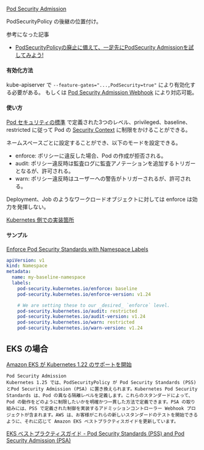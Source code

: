 
[Pod Security Admission](https://kubernetes.io/docs/concepts/security/pod-security-admission/)

PodSecurityPolicy の後継の位置付け。

参考になった記事
* [PodSecurityPolicyの廃止に備えて、一足先にPodSecurity Admissionを試してみよう!](https://qiita.com/uesyn/items/cf47e12fba5e5c5ea25f)


#### 有効化方法

kube-apiserver で ```--feature-gates="...,PodSecurity=true"``` により有効化する必要がある。
もしくは [Pod Security Admission Webhook](https://git.k8s.io/pod-security-admission/webhook) により対応可能。


#### 使い方

[Pod セキュリティの標準](https://kubernetes.io/ja/docs/concepts/security/pod-security-standards/) で定義された3つのレベル、privileged、baseline、restricted に従って Pod の [Security Context](https://kubernetes.io/docs/tasks/configure-pod-container/security-context/) に制限をかけることができる。

ネームスペースごとに設定することができ、以下のモードを設定できる。

* enforce: ポリシーに違反した場合、Pod の作成が拒否される。
* audit: ポリシー違反時は監査ログに監査アノテーションを追加するトリガーとなるが、許可される。
* warn: ポリシー違反時はユーザーへの警告がトリガーされるが、許可される。

Deployment、Job のようなワークロードオブジェクトに対しては enforce は効力を発揮しない。

[Kubernetes 側での実装箇所](https://github.com/kubernetes/kubernetes/blob/5bd3334ad69a074fafa7f1153e48ae08ca196b07/staging/src/k8s.io/pod-security-admission/admission/admission.go#L338-L379)


#### サンプル

[Enforce Pod Security Standards with Namespace Labels](https://kubernetes.io/docs/tasks/configure-pod-container/enforce-standards-namespace-labels/)
```yaml
apiVersion: v1
kind: Namespace
metadata:
  name: my-baseline-namespace
  labels:
    pod-security.kubernetes.io/enforce: baseline
    pod-security.kubernetes.io/enforce-version: v1.24

    # We are setting these to our _desired_ `enforce` level.
    pod-security.kubernetes.io/audit: restricted
    pod-security.kubernetes.io/audit-version: v1.24
    pod-security.kubernetes.io/warn: restricted
    pod-security.kubernetes.io/warn-version: v1.24
```


## EKS の場合

[Amazon EKS が Kubernetes 1.22 のサポートを開始](https://aws.amazon.com/jp/blogs/news/amazon-eks-now-supports-kubernetes-1-22/)

```
Pod Security Admission
Kubernetes 1.25 では、PodSecurityPolicy が Pod Security Standards (PSS) とPod Security Admission (PSA) に置き換えられます。Kubernetes Pod Security Standards は、Pod の異なる隔離レベルを定義します。これらのスタンダードによって、Pod の動作をどのように制限したいかを明確かつ一貫した方法で定義できます。PSA の取り組みには、PSS で定義された制御を実装するアドミッションコントローラー Webhook プロジェクトが含まれます。AWS は、お客様がこれらの新しいスタンダードのテストを開始できるように、それに応じて Amazon EKS ベストプラクティスガイドを更新しています。
```


[EKS ベストプラクティスガイド - Pod Security Standards (PSS) and Pod Security Admission (PSA)](https://aws.github.io/aws-eks-best-practices/security/docs/pods/#pod-security-standards-pss-and-pod-security-admission-psa)


